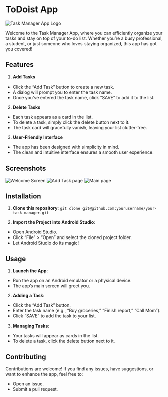 # ToDoist App
![Task Manager App Logo](/images/logo.jpeg)

Welcome to the Task Manager App, where you can efficiently organize your tasks and stay on top of your to-do list. Whether you’re a busy professional, a student, or just someone who loves staying organized, this app has got you covered!

## Features
1. **Add Tasks**
* Click the “Add Task” button to create a new task.
* A dialog will prompt you to enter the task name.
* Once you’ve entered the task name, click “SAVE” to add it to the list.

2. **Delete Tasks**
* Each task appears as a card in the list.
* To delete a task, simply click the delete button next to it.
* The task card will gracefully vanish, leaving your list clutter-free.

3. **User-Friendly Interface**
* The app has been designed with simplicity in mind.
* The clean and intuitive interface ensures a smooth user experience.

## Screenshots
![Welcome Screen](/images/welcome.png)
![Add Task page](/images/addTask.png)
![Main page](/images/main.png) 


## Installation
1. **Clone this repository**:
`git clone git@github.com:yourusername/your-task-manager.git`

2. **Import the Project into Android Studio**:
* Open Android Studio.
* Click “File” > “Open” and select the cloned project folder.
* Let Android Studio do its magic!

## Usage
1. **Launch the App**:
* Run the app on an Android emulator or a physical device.
* The app’s main screen will greet you.

2. **Adding a Task**:
* Click the “Add Task” button.
* Enter the task name (e.g., “Buy groceries,” “Finish report,” “Call Mom”).
* Click “SAVE” to add the task to your list.

3. **Managing Tasks**:
* Your tasks will appear as cards in the list.
* To delete a task, click the delete button next to it.

## Contributing
Contributions are welcome! If you find any issues, have suggestions, or want to enhance the app, feel free to:

* Open an issue.
* Submit a pull request.